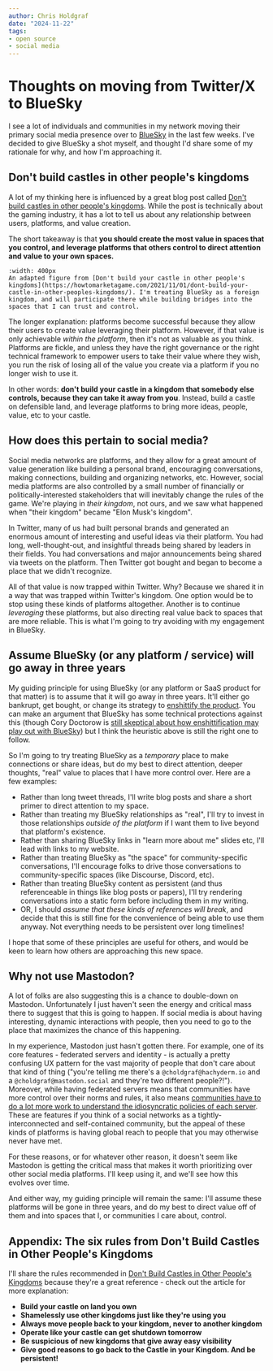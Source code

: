 ```yaml
---
author: Chris Holdgraf
date: "2024-11-22"
tags:
- open source
- social media
---
```

# Thoughts on moving from Twitter/X to BlueSky

I see a lot of individuals and communities in my network moving their primary social media presence over to [BlueSky](https://bsky.social) in the last few weeks.
I've decided to give BlueSky a shot myself, and thought I'd share some of my rationale for why, and how I'm approaching it.

## Don't build castles in other people's kingdoms

A lot of my thinking here is influenced by a great blog post called [Don't build castles in other people's kingdoms](https://howtomarketagame.com/2021/11/01/dont-build-your-castle-in-other-peoples-kingdoms/).
While the post is technically about the gaming industry, it has a lot to tell us about any relationship between users, platforms, and value creation.

The short takeaway is that **you should create the most value in spaces that you control, and leverage platforms that others control to direct attention and value to your own spaces.**

```{figure} ./images/bluesky-castles.png
:width: 400px
An adapted figure from [Don't build your castle in other people's kingdoms](https://howtomarketagame.com/2021/11/01/dont-build-your-castle-in-other-peoples-kingdoms/). I'm treating BlueSky as a foreign kingdom, and will participate there while building bridges into the spaces that I can trust and control.
```

The longer explanation: platforms become successful because they allow their users to create value leveraging their platform. However, if that value is only achievable _within the platform_, then it's not as valuable as you think. Platforms are fickle, and unless they have the right governance or the right technical framework to empower users to take their value where they wish, you run the risk of losing all of the value you create via a platform if you no longer wish to use it.

In other words: **don't build your castle in a kingdom that somebody else controls, because they can take it away from you**. Instead, build a castle on defensible land, and leverage platforms to bring more ideas, people, value, etc to your castle.

## How does this pertain to social media?

Social media networks are platforms, and they allow for a great amount of value generation like building a personal brand, encouraging conversations, making connections, building and organizing networks, etc. However, social media platforms are also controlled by a small number of financially or politically-interested stakeholders that will inevitably change the rules of the game. We're playing in _their kingdom_, not ours, and we saw what happened when "their kingdom" became "Elon Musk's kingdom".

In Twitter, many of us had built personal brands and generated an enormous amount of interesting and useful ideas via their platform. You had long, well-thought-out, and insightful threads being shared by leaders in their fields. You had conversations and major announcements being shared via tweets on the platform. Then Twitter got bought and began to become a place that we didn't recognize.

All of that value is now trapped within Twitter. Why? Because we shared it in a way that was trapped within Twitter's kingdom. One option would be to stop using these kinds of platforms altogether. Another is to continue _leveraging_ these platforms, but also directing real value back to spaces that are more reliable. This is what I'm going to try avoiding with my engagement in BlueSky.

## Assume BlueSky (or any platform / service) will go away in three years

My guiding principle for using BlueSky (or any platform or SaaS product for that matter) is to assume that it will go away in three years. It'll either go bankrupt, get bought, or change its strategy to [enshittify the product](https://pluralistic.net/2024/08/17/hack-the-planet/#how-about-a-nice-game-of-chess). You can make an argument that BlueSky has some technical protections against this (though Cory Doctorow is [still skeptical about how enshittification may play out with BlueSky](https://pluralistic.net/2024/11/02/ulysses-pact/#tie-yourself-to-a-federated-mast)) but I think the heuristic above is still the right one to follow.

So I'm going to try treating BlueSky as a _temporary_ place to make connections or share ideas, but do my best to direct attention, deeper thoughts, "real" value to places that I have more control over. Here are a few examples:

- Rather than long tweet threads, I'll write blog posts and share a short primer to direct attention to my space.
- Rather than treating my BlueSky relationships as "real", I'll try to invest in those relationships _outside of the platform_ if I want them to live beyond that platform's existence.
- Rather than sharing BlueSky links in "learn more about me" slides etc, I'll lead with links to my website.
- Rather than treating BlueSky as "the space" for community-specific conversations, I'll encourage folks to drive those conversations to community-specific spaces (like Discourse, Discord, etc).
- Rather than treating BlueSky content as persistent (and thus referenceable in things like blog posts or papers), I'll try rendering conversations into a static form before including them in my writing.
- OR, I should _assume that these kinds of references will break_, and decide that this is still fine for the convenience of being able to use them anyway. Not everything needs to be persistent over long timelines!

I hope that some of these principles are useful for others, and would be keen to learn how others are approaching this new space.

## Why not use Mastodon?

A lot of folks are also suggesting this is a chance to double-down on Mastodon. Unfortunately I just haven't seen the energy and critical mass there to suggest that this is going to happen. If social media is about having interesting, dynamic interactions with people, then you need to go to the place that maximizes the chance of this happening.

In my experience, Mastodon just hasn't gotten there. For example, one of its core features - federated servers and identity - is actually a pretty confusing UX pattern for the vast majority of people that don't care about that kind of thing ("you're telling me there's a `@choldgraf@hachyderm.io` and a `@choldgraf@mastodon.social` and they're two different people?!"). Moreover, while having federated servers means that communities have more control over their norms and rules, it also means [communities have to do a lot more work to understand the idiosyncratic policies of each server](https://github.com/jupyter/governance/issues/146). These are features if you think of a social networks as a tightly-interconnected and self-contained community, but the appeal of these kinds of platforms is having global reach to people that you may otherwise never have met.

For these reasons, or for whatever other reason, it doesn't seem like Mastodon is getting the critical mass that makes it worth prioritizing over other social media platforms. I'll keep using it, and we'll see how this evolves over time.

And either way, my guiding principle will remain the same: I'll assume these platforms will be gone in three years, and do my best to direct value off of them and into spaces that I, or communities I care about, control.

## Appendix: The six rules from Don't Build Castles in Other People's Kingdoms

I'll share the rules recommended in [Don't Build Castles in Other People's Kingdoms](https://howtomarketagame.com/2021/11/01/dont-build-your-castle-in-other-peoples-kingdoms/) because they're a great reference - check out the article for more explanation:

- **Build your castle on land you own**
- **Shamelessly use other kingdoms just like they're using you**
- **Always move people back to your kingdom, never to another kingdom**
- **Operate like your castle can get shutdown tomorrow**
- **Be suspicious of new kingdoms that give away easy visibility**
- **Give good reasons to go back to the Castle in your Kingdom. And be persistent!**


